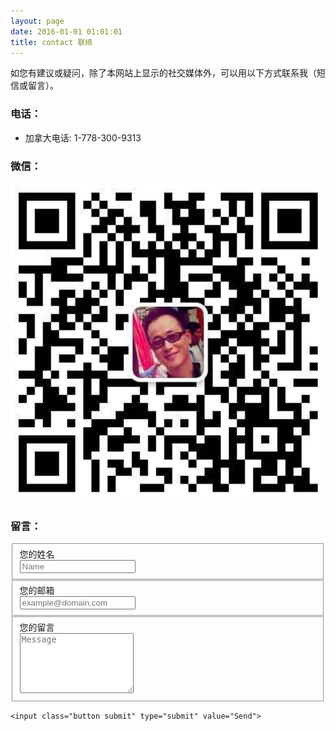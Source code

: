 ```yaml
---
layout: page
date: 2016-01-01 01:01:01
title: contact 联络
---
```


如您有建议或疑问，除了本网站上显示的社交媒体外，可以用以下方式联系我（短信或留言）。

### 电话：
- 加拿大电话: 1-778-300-9313

### 微信：
![微信QR](/assets/images/wechat.jpg)

### 留言：
<form action="//formspree.io/xqklgjbv" method="POST">
    <fieldset>
        <label for="name">您的姓名</label><br>
        <input type="text" name="name" placeholder="Name" required>
    </fieldset>
    <fieldset>
        <label for="_replyto">您的邮箱</label><br>
        <input type="email" name="_replyto" placeholder="example@domain.com" required>
    </fieldset>
    <fieldset>
        <label for="message">您的留言</label><br>
        <textarea name="message" rows="6" placeholder="Message" required></textarea>
    </fieldset>
    <input class="hidden" type="text" name="_gotcha" style="display:none">
    <input class="hidden" type="hidden" name="_subject" value="Message via http://olim.ca">

    <input class="button submit" type="submit" value="Send">
</form>
